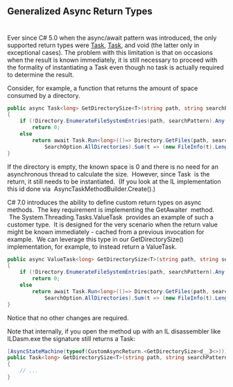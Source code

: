 ## Generalized Async Return Types
#
Ever since C# 5.0 when the async/await pattern was introduced, the only supported return types were [Task<TResult>](https://msdn.microsoft.com/en-us/library/dd321424(v=vs.110).aspx), [Task](https://msdn.microsoft.com/en-us/library/system.threading.tasks.task(v=vs.110).aspx), and void (the latter only in exceptional cases). The problem with this limitation is that on occasions when the result is known immediately, it is still necessary to proceed with the formality of instantiating a Task even though no task is actually required to determine the result.

Consider, for example, a function that returns the amount of space consumed by a directory.

```csharp
public async Task<long> GetDirectorySize<T>(string path, string searchPattern)
{
    if (!Directory.EnumerateFileSystemEntries(path, searchPattern).Any())
        return 0;
    else 
        return await Task.Run<long>(()=> Directory.GetFiles(path, searchPattern, 
            SearchOption.AllDirectories).Sum(t => (new FileInfo(t).Length)));
}
```

If the directory is empty, the known space is 0 and there is no need for an asynchronous thread to calculate the size.  However, since Task<long>  is the return, it still needs to be instantiated.  (If you look at the IL implementation this id done via  AsyncTaskMethodBuilder<long>.Create().)

C# 7.0 introduces the ability to define custom return types on async methods.  The key requirement is implementing the GetAwaiter  method.  The System.Threading.Tasks.ValueTask<T>  provides an example of such a customer type.  It is designed for the very scenario when the return value might be known immediately - cached from a previous invocation for example.  We can leverage this type in our GetDirectorySize()  implementation, for example, to instead return a ValueTask<long>.

```csharp
public async ValueTask<long> GetDirectorySize<T>(string path, string searchPattern)
{
    if (!Directory.EnumerateFileSystemEntries(path, searchPattern).Any())
        return 0;
    else 
        return await Task.Run<long>(()=> Directory.GetFiles(path, searchPattern, 
            SearchOption.AllDirectories).Sum(t => (new FileInfo(t).Length)));
}
```

Notice that no other changes are required.

Note that internally, if you open the method up with an IL disassembler like ILDasm.exe the signature still returns a Task<T>:

```csharp
[AsyncStateMachine(typeof(CustomAsyncReturn.<GetDirectorySize>d__3<>))]
public Task<long> GetDirectorySize<T>(string path, string searchPattern)
{
    // ...
}
```
